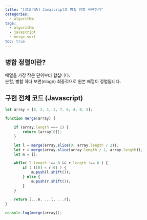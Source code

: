 ```yaml
---
title: "[알고리즘] Javascript로 병합 정렬 구현하기"
categories: 
  - algorithm
tags:
  - algorithm
  - javascript
  - merge sort
toc: true
---
```

## 병합 정렬이란?
배열을 가장 작은 단위부터 합칩니다.<br>
분할, 병합 하다 보면(nlogn) 최종적으로 원본 배열이 정렬됩니다.<br>

## 구현 전체 코드 (Javascript)
~~~ javascript
let array = [0, 2, 1, 3, 7, 6, 4, 8, 5];

function merge(array) {

    if (array.length === 1) {
        return [array[0]];
    }

    let l = merge(array.slice(0, array.length / 2));
    let r = merge(array.slice(array.length / 2, array.length));
    let m = [];

    while( l.length !== 0 && r.length !== 0 ) {
        if ( l[0] < r[0] ) {
            m.push(l.shift());
        } else {
            m.push(r.shift());
        }
    }
    
    return [...m, ...l, ...r];
}

console.log(merge(array));
~~~